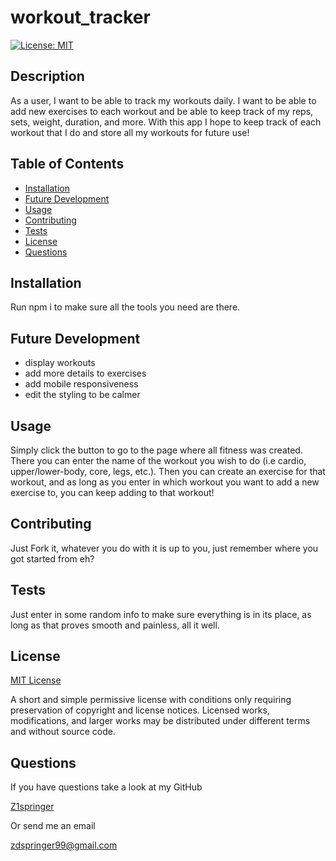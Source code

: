 # workout_tracker

[![License: MIT](https://img.shields.io/badge/License-MIT-yellow.svg)](https://opensource.org/licenses/MIT)

## Description

As a user, I want to be able to track my workouts daily. I want to be able to add new exercises to each workout and be able to keep track of my reps, sets, weight, duration, and more. With this app I hope to keep track of each workout that I do and store all my workouts for future use!

## Table of Contents

- [Installation](#installation)
- [Future Development](#future-development)
- [Usage](#usage)
- [Contributing](#contributing)
- [Tests](#tests)
- [License](#license)
- [Questions](#questions)

## Installation

Run npm i to make sure all the tools you need are there.

## Future Development

- display workouts
- add more details to exercises
- add mobile responsiveness
- edit the styling to be calmer

## Usage

Simply click the button to go to the page where all fitness was created. There you can enter the name of the workout you wish to do (i.e cardio, upper/lower-body, core, legs, etc.). Then you can create an exercise for that workout, and as long as you enter in which workout you want to add a new exercise to, you can keep adding to that workout!

## Contributing

Just Fork it, whatever you do with it is up to you, just remember where you got started from eh?

## Tests

Just enter in some random info to make sure everything is in its place, as long as that proves smooth and painless, all it well.

## License

[MIT License](https://opensource.org/licenses/MIT)

A short and simple permissive license with conditions only requiring preservation of copyright and license notices. Licensed works, modifications, and larger works may be distributed under different terms and without source code.

## Questions

If you have questions take a look at my GitHub

[Z1springer](https://github.com/Z1springer)

Or send me an email

[zdspringer99@gmail.com](mailto:zdspringer99@gmail.com)
